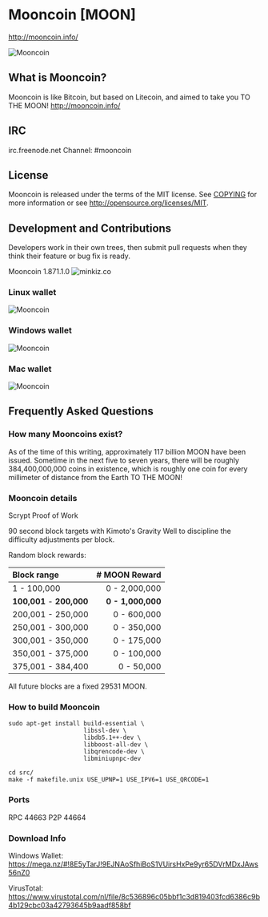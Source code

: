 # Mooncoin [MOON]
http://mooncoin.info/

<!--| ![Mooncoin](http://bit.ly/moonlogo) |-->
![Mooncoin](https://raw.githubusercontent.com/gjhiggins/mooncoin/mooncoin/src/qt/res/icons/bitcoin.png)

## What is Mooncoin?
Mooncoin is like Bitcoin, but based on Litecoin, and aimed to take you TO THE MOON!
http://mooncoin.info/

## IRC
irc.freenode.net Channel: #mooncoin

## License
Mooncoin is released under the terms of the MIT license. See [COPYING](COPYING)
for more information or see http://opensource.org/licenses/MIT.

## Development and Contributions
Developers work in their own trees, then submit pull requests when they think
their feature or bug fix is ready.

Mooncoin 1.871.1.0 ![minkiz.co](http://minkiz.co/img/assets/minkiz.png) 

### Linux wallet
![Mooncoin](https://raw.githubusercontent.com/gjhiggins/mooncoin/mooncoin/src/qt/res/src/linux-wallet.png)

### Windows wallet
![Mooncoin](https://raw.githubusercontent.com/gjhiggins/mooncoin/mooncoin/src/qt/res/src/win-wallet.png)

### Mac wallet
![Mooncoin](https://raw.githubusercontent.com/gjhiggins/mooncoin/mooncoin/src/qt/res/src/mac-wallet.png)

## Frequently Asked Questions

### How many Mooncoins exist?
As of the time of this writing, approximately 117 billion MOON have been issued. Sometime in the next five to seven years, there will be roughly 384,400,000,000 coins in existence, which is roughly one coin for every millimeter of distance from the Earth TO THE MOON!

### Mooncoin details
Scrypt Proof of Work

90 second block targets with Kimoto's Gravity Well to discipline the difficulty adjustments per block.

Random block rewards:

| Block range | # MOON Reward |
|:------------|--------:|
|1 - 100,000 | 0 - 2,000,000|
|**100,001** - **200,000** | **0 - 1,000,000**|
|200,001 - 250,000 | 0 - 600,000|
|250,001 - 300,000 | 0 - 350,000|
|300,001 - 350,000 | 0 - 175,000|
|350,001 - 375,000 | 0 - 100,000|
|375,001 - 384,400 | 0 - 50,000|

All future blocks are a fixed 29531 MOON.


### How to build Mooncoin

    sudo apt-get install build-essential \
                         libssl-dev \
                         libdb5.1++-dev \
                         libboost-all-dev \
                         libqrencode-dev \
                         libminiupnpc-dev

    cd src/
    make -f makefile.unix USE_UPNP=1 USE_IPV6=1 USE_QRCODE=1

### Ports
RPC 44663
P2P 44664

### Download Info

Windows Wallet: https://mega.nz/#!8E5yTarJ!9EJNAoSfhiBoS1VUirsHxPe9yr65DVrMDxJAws56nZ0

VirusTotal: https://www.virustotal.com/nl/file/8c536896c05bbf1c3d819403fcd6386c9b4b129cbc03a42793645b9aadf858bf
 
